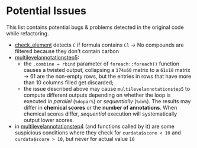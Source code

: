 # Potential Issues
This list contains potential bugs & problems detected in the original code while refactoring.

* [check_element](https://github.com/RECETOX/recetox-xMSannotator/blob/master/R/check_element.R) detects `C` if formula contains `Cl` -> No compounds are filtered because they don't contain carbon
* [multilevelannotationstep5](https://github.com/RECETOX/recetox-xMSannotator/blob/c7ad3bb2f4e7cc6aa35d8a0804fe6ef7a8389729/R/multilevelannotationstep5.R#L77-L101): 
   * the `.combine = rbind` parameter of `foreach::foreach()` function causes a twisted output, collapsing a `174x60` 
  matrix to a `61x10` matrix -> 61 are the non-empty rows, but the entries in rows that have more than 10 columns filled get discarded;
   * the issue described above may cause `multilevelannotationstep5` to compute different outputs depending on whether 
  the loop is executed _in parallel_ (`%dopar%`) or _sequentially_ (`%do%`). The results may differ in **chemical scores** or the **number 
  of annotations**. When chemical scores differ, _sequential_ execution will systematically output lower scores.
* in [multilevelannotationstep4](https://github.com/RECETOX/recetox-xMSannotator/blob/master/R/multilevelannotationstep4.R) (and functions called by it) are some suspicious conditions where they check for `curdata$score < 10` and `curdata$score > 10`, but never for actual value `10`
